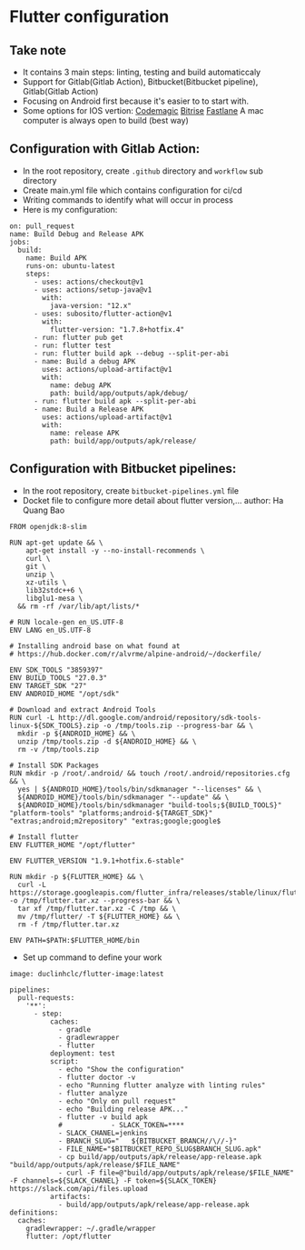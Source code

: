 # Flutter configuration

## Take note

- It contains 3 main steps: linting, testing and build automaticcaly
- Support for Gitlab(Gitlab Action), Bitbucket(Bitbucket pipeline), Gitlab(Gitlab Action)
- Focusing on Android first because it's easier to to start with.
- Some options for IOS vertion:
  [Codemagic](https://codemagic.io/)
  [Bitrise](https://www.bitrise.io/)
  [Fastlane](https://fastlane.tools/)
  A mac computer is always open to build (best way)

## Configuration with Gitlab Action:

- In the root repository, create `.github` directory and `workflow` sub directory
- Create main.yml file which contains configuration for ci/cd
- Writing commands to identify what will occur in process
- Here is my configuration:

```
on: pull_request
name: Build Debug and Release APK
jobs:
  build:
    name: Build APK
    runs-on: ubuntu-latest
    steps:
      - uses: actions/checkout@v1
      - uses: actions/setup-java@v1
        with:
          java-version: "12.x"
      - uses: subosito/flutter-action@v1
        with:
          flutter-version: "1.7.8+hotfix.4"
      - run: flutter pub get
      - run: flutter test
      - run: flutter build apk --debug --split-per-abi
      - name: Build a debug APK
        uses: actions/upload-artifact@v1
        with:
          name: debug APK
          path: build/app/outputs/apk/debug/
      - run: flutter build apk --split-per-abi
      - name: Build a Release APK
        uses: actions/upload-artifact@v1
        with:
          name: release APK
          path: build/app/outputs/apk/release/
```

## Configuration with Bitbucket pipelines:

- In the root repository, create `bitbucket-pipelines.yml` file
- Docket file to configure more detail about flutter version,... author: Ha Quang Bao

```
FROM openjdk:8-slim

RUN apt-get update && \
    apt-get install -y --no-install-recommends \
    curl \
    git \
    unzip \
    xz-utils \
    lib32stdc++6 \
    libglu1-mesa \
  && rm -rf /var/lib/apt/lists/*

# RUN locale-gen en_US.UTF-8
ENV LANG en_US.UTF-8

# Installing android base on what found at
# https://hub.docker.com/r/alvrme/alpine-android/~/dockerfile/

ENV SDK_TOOLS "3859397"
ENV BUILD_TOOLS "27.0.3"
ENV TARGET_SDK "27"
ENV ANDROID_HOME "/opt/sdk"

# Download and extract Android Tools
RUN curl -L http://dl.google.com/android/repository/sdk-tools-linux-${SDK_TOOLS}.zip -o /tmp/tools.zip --progress-bar && \
  mkdir -p ${ANDROID_HOME} && \
  unzip /tmp/tools.zip -d ${ANDROID_HOME} && \
  rm -v /tmp/tools.zip

# Install SDK Packages
RUN mkdir -p /root/.android/ && touch /root/.android/repositories.cfg && \
  yes | ${ANDROID_HOME}/tools/bin/sdkmanager "--licenses" && \
  ${ANDROID_HOME}/tools/bin/sdkmanager "--update" && \
  ${ANDROID_HOME}/tools/bin/sdkmanager "build-tools;${BUILD_TOOLS}" "platform-tools" "platforms;android-${TARGET_SDK}" "extras;android;m2repository" "extras;google;google$

# Install flutter
ENV FLUTTER_HOME "/opt/flutter"

ENV FLUTTER_VERSION "1.9.1+hotfix.6-stable"

RUN mkdir -p ${FLUTTER_HOME} && \
  curl -L https://storage.googleapis.com/flutter_infra/releases/stable/linux/flutter_linux_v${FLUTTER_VERSION}.tar.xz -o /tmp/flutter.tar.xz --progress-bar && \
  tar xf /tmp/flutter.tar.xz -C /tmp && \
  mv /tmp/flutter/ -T ${FLUTTER_HOME} && \
  rm -f /tmp/flutter.tar.xz

ENV PATH=$PATH:$FLUTTER_HOME/bin

```

- Set up command to define your work

```
image: duclinhclc/flutter-image:latest

pipelines:
  pull-requests:
    '**':
      - step:
          caches:
            - gradle
            - gradlewrapper
            - flutter
          deployment: test
          script:
            - echo "Show the configuration"
            - flutter doctor -v
            - echo "Running flutter analyze with linting rules"
            - flutter analyze
            - echo "Only on pull request"
            - echo "Building release APK..."
            - flutter -v build apk
            #            - SLACK_TOKEN=****
            - SLACK_CHANEL=jenkins
            - BRANCH_SLUG="   ${BITBUCKET_BRANCH//\//-}"
            - FILE_NAME="$BITBUCKET_REPO_SLUG$BRANCH_SLUG.apk"
            - cp build/app/outputs/apk/release/app-release.apk "build/app/outputs/apk/release/$FILE_NAME"
            - curl -F file=@"build/app/outputs/apk/release/$FILE_NAME" -F channels=${SLACK_CHANEL} -F token=${SLACK_TOKEN} https://slack.com/api/files.upload
          artifacts:
            - build/app/outputs/apk/release/app-release.apk
definitions:
  caches:
    gradlewrapper: ~/.gradle/wrapper
    flutter: /opt/flutter
```
